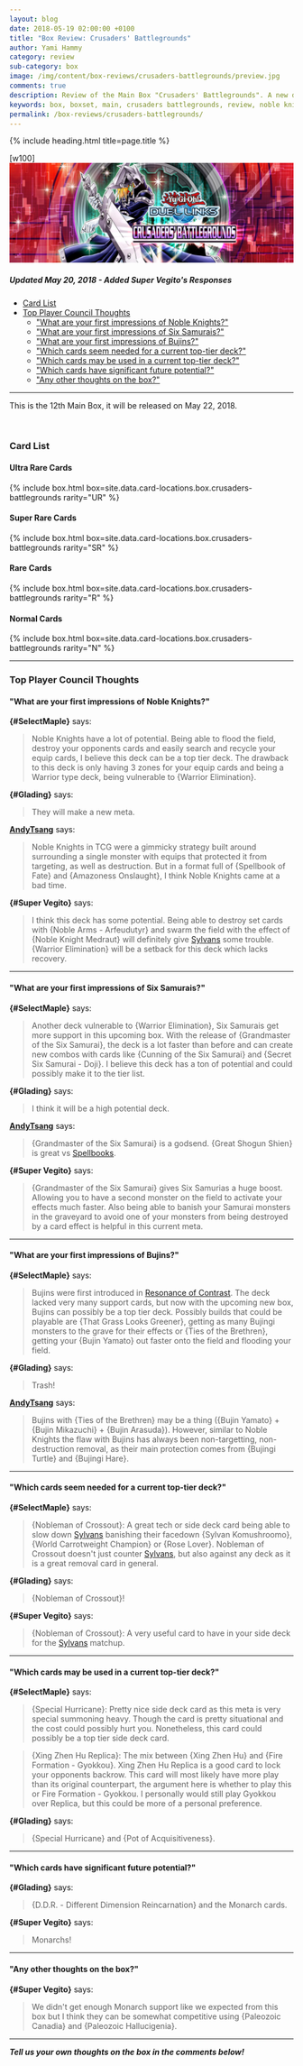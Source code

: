 ```yaml
---
layout: blog
date: 2018-05-19 02:00:00 +0100 
title: "Box Review: Crusaders' Battlegrounds"
author: Yami Hammy
category: review
sub-category: box
image: /img/content/box-reviews/crusaders-battlegrounds/preview.jpg
comments: true
description: Review of the Main Box "Crusaders' Battlegrounds". A new deck type included with this box is Noble Knights as well as support for Six Samurais and Buijins.
keywords: box, boxset, main, crusaders battlegrounds, review, noble knights, six samurais, buijins
permalink: /box-reviews/crusaders-battlegrounds/
---
```


{% include heading.html title=page.title %}

[w100]
![](/img/content/box-reviews/crusaders-battlegrounds/banner.jpg)

##### Updated May 20, 2018 - Added Super Vegito's Responses

- [Card List](#card-list)
- [Top Player Council Thoughts](#tpc)
    - ["What are your first impressions of Noble Knights?"](#q1)
    - ["What are your first impressions of Six Samurais?"](#q2)
    - ["What are your first impressions of Bujins?"](#q3)
    - ["Which cards seem needed for a current top-tier deck?"](#q4)
    - ["Which cards may be used in a current top-tier deck?"](#q5)
    - ["Which cards have significant future potential?"](#q6)
    - ["Any other thoughts on the box?"](#q7)

---

This is the 12th Main Box, it will be released on May 22, 2018. 

<br>

### Card List

#### Ultra Rare Cards

{% include box.html box=site.data.card-locations.box.crusaders-battlegrounds rarity="UR" %}

#### Super Rare Cards

{% include box.html box=site.data.card-locations.box.crusaders-battlegrounds rarity="SR" %}

#### Rare Cards

{% include box.html box=site.data.card-locations.box.crusaders-battlegrounds rarity="R" %}

#### Normal Cards

{% include box.html box=site.data.card-locations.box.crusaders-battlegrounds rarity="N" %}

---

<a name="tpc"></a>

### Top Player Council Thoughts

<a name="q1"></a>

#### "What are your first impressions of Noble Knights?"

**{#SelectMaple}** says:

> Noble Knights have a lot of potential. Being able to flood the field, destroy your opponents cards and easily search and recycle your equip cards, I believe this deck can be a top tier deck. The drawback to this deck is only having 3 zones for your equip cards and being a Warrior type deck, being vulnerable to {Warrior Elimination}. 

**{#Glading}** says:

> They will make a new meta.

**[AndyTsang](/top-player-council/andytsang/)** says:

> Noble Knights in TCG were a gimmicky strategy built around surrounding a single monster with equips that protected it from targeting, as well as destruction. But in a format full of {Spellbook of Fate} and {Amazoness Onslaught}, I think Noble Knights came at a bad time.

**{#Super Vegito}** says:

> I think this deck has some potential. Being able to destroy set cards with {Noble Arms - Arfeudutyr} and swarm the field with the effect of {Noble Knight Medraut} will definitely give [Sylvans](/tier-list/deck-types/sylvans/) some trouble. {Warrior Elimination} will be a setback for this deck which lacks recovery.


---

<a name="q2"></a>

#### "What are your first impressions of Six Samurais?"

**{#SelectMaple}** says:

> Another deck vulnerable to {Warrior Elimination}, Six Samurais get more support in this upcoming box. With the release of {Grandmaster of the Six Samurai}, the deck is a lot faster than before and can create new combos with cards like {Cunning of the Six Samurai} and {Secret Six Samurai - Doji}. I believe this deck has a ton of potential and could possibly make it to the tier list.

**{#Glading}** says:

> I think it will be a high potential deck.

**[AndyTsang](/top-player-council/andytsang/)** says:

> {Grandmaster of the Six Samurai} is a godsend. {Great Shogun Shien} is great vs [Spellbooks](/tier-list/deck-types/spellbooks/). 

**{#Super Vegito}** says:

> {Grandmaster of the Six Samurai} gives Six Samurias a huge boost. Allowing you to have a second monster on the field to activate your effects much faster. Also being able to banish your Samurai monsters in the graveyard to avoid one of your monsters from being destroyed by a card effect is helpful in this current meta.

---

<a name="q3"></a>

#### "What are your first impressions of Bujins?"

**{#SelectMaple}** says:

> Bujins were first introduced in [Resonance of Contrast](/box-reviews/resonance-of-contrast/). The deck lacked very many support cards, but now with the upcoming new box, Bujins can possibly be a top tier deck. Possibly builds that could be playable are {That Grass Looks Greener}, getting as many Bujingi monsters to the grave for their effects or {Ties of the Brethren}, getting your {Bujin Yamato} out faster onto the field and flooding your field. 

**{#Glading}** says:

> Trash!

**[AndyTsang](/top-player-council/andytsang/)** says:

> Bujins with {Ties of the Brethren} may be a thing ({Bujin Yamato} + {Bujin Mikazuchi} + {Bujin Arasuda}). However, similar to Noble Knights the flaw with Bujins has always been non-targetting, non-destruction removal, as their main protection comes from {Bujingi Turtle} and {Bujingi Hare}.

---

<a name="q4"></a>

#### "Which cards seem needed for a current top-tier deck?"

**{#SelectMaple}** says:

> {Nobleman of Crossout}: A great tech or side deck card being able to slow down [Sylvans](/tier-list/deck-types/sylvans/) banishing their facedown {Sylvan Komushroomo}, {World Carrotweight Champion} or {Rose Lover}. Nobleman of Crossout doesn't just counter [Sylvans](/tier-list/deck-types/sylvans/), but also against any deck as it is a great removal card in general. 

**{#Glading}** says:
> {Nobleman of Crossout}!

**{#Super Vegito}** says:

> {Nobleman of Crossout}: A very useful card to have in your side deck for the [Sylvans](/tier-list/deck-types/sylvans/) matchup.

---

<a name="q5"></a>

#### "Which cards may be used in a current top-tier deck?"

**{#SelectMaple}** says:

> {Special Hurricane}: Pretty nice side deck card as this meta is very special summoning heavy. Though the card is pretty situational and the cost could possibly hurt you. Nonetheless, this card could possibly be a top tier side deck card. 

> {Xing Zhen Hu Replica}: The mix between {Xing Zhen Hu} and {Fire Formation - Gyokkou}. Xing Zhen Hu Replica is a good card to lock your opponents backrow. This card will most likely have more play than its original counterpart, the argument here is whether to play this or Fire Formation - Gyokkou. I personally would still play Gyokkou over Replica, but this could be more of a personal preference. 

**{#Glading}** says:

> {Special Hurricane} and {Pot of Acquisitiveness}.

---

<a name="q6"></a>

#### "Which cards have significant future potential?"

**{#Glading}** says:

> {D.D.R. - Different Dimension Reincarnation} and the Monarch cards.

**{#Super Vegito}** says:

> Monarchs! 

---

<a name="q7"></a>

#### "Any other thoughts on the box?"

**{#Super Vegito}** says:

> We didn't get enough Monarch support like we expected from this box but I think they can be somewhat competitive using {Paleozoic Canadia} and {Paleozoic Hallucigenia}. 

---

***Tell us your own thoughts on the box in the comments below!***